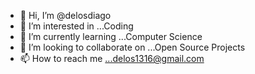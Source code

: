 - 👋 Hi, I’m @delosdiago
- 👀 I’m interested in ...Coding
- 🌱 I’m currently learning ...Computer Science
- 💞️ I’m looking to collaborate on ...Open Source Projects
- 📫 How to reach me ...delos1316@gmail.com

<!---
delosdiago/delosdiago is a ✨ special ✨ repository because its `README.md` (this file) appears on your GitHub profile.
You can click the Preview link to take a look at your changes.
--->
